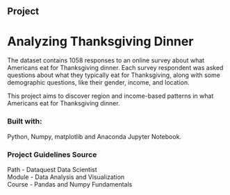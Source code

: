 ## Project
# Analyzing Thanksgiving Dinner

The dataset contains 1058 responses to an online survey about what Americans eat for Thanksgiving dinner. Each survey respondent was asked questions about what they typically eat for Thanksgiving, along with some demographic questions, like their gender, income, and location.

This project aims to discover region and income-based patterns in what Americans eat for Thanksgiving dinner.


### Built with:

Python, Numpy, matplotlib and Anaconda Jupyter Notebook.


### Project Guidelines Source

 Path - Dataquest Data Scientist\
 Module - Data Analysis and Visualization\
 Course - Pandas and Numpy Fundamentals